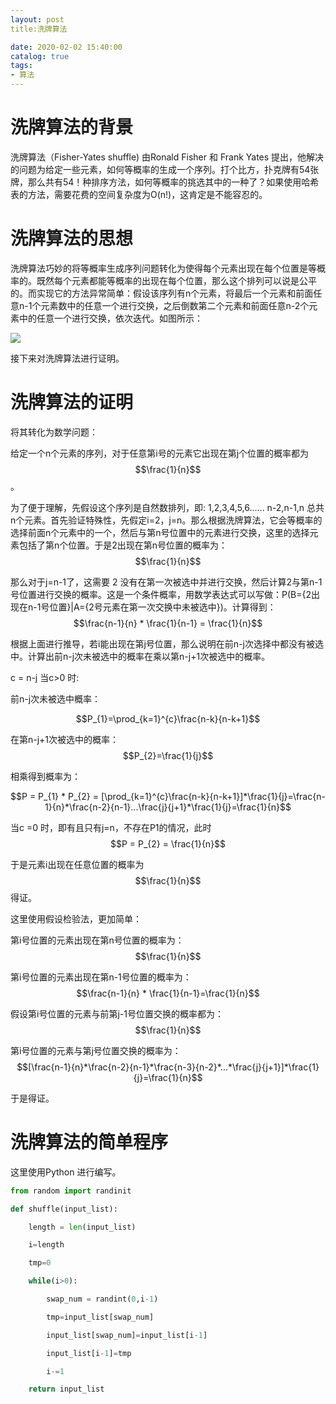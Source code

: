 ```yaml
---
layout: post
title:洗牌算法

date: 2020-02-02 15:40:00
catalog: true
tags:
- 算法
---
```


# 洗牌算法的背景

洗牌算法（Fisher-Yates shuffle) 由Ronald Fisher 和 Frank Yates 提出，他解决的问题为给定一些元素，如何等概率的生成一个序列。打个比方，扑克牌有54张牌，那么共有54！种排序方法，如何等概率的挑选其中的一种了？如果使用哈希表的方法，需要花费的空间复杂度为O(n!)，这肯定是不能容忍的。



# 洗牌算法的思想

洗牌算法巧妙的将等概率生成序列问题转化为使得每个元素出现在每个位置是等概率的。既然每个元素都能等概率的出现在每个位置，那么这个排列可以说是公平的。而实现它的方法异常简单：假设该序列有n个元素，将最后一个元素和前面任意n-1个元素数中的任意一个进行交换，之后倒数第二个元素和前面任意n-2个元素中的任意一个进行交换，依次迭代。如图所示：

![](https://pic4.zhimg.com/50/v2-269f56ea65c73117afab898c750da128_hd.gif)

接下来对洗牌算法进行证明。



# 洗牌算法的证明

将其转化为数学问题：

给定一个n个元素的序列，对于任意第i号的元素它出现在第j个位置的概率都为$$\frac{1}{n}$$ 。



为了便于理解，先假设这个序列是自然数排列，即: 1,2,3,4,5,6...... n-2,n-1,n 总共n个元素。首先验证特殊性，先假定i=2，j=n。那么根据洗牌算法，它会等概率的选择前面n个元素中的一个，然后与第n号位置中的元素进行交换，这里的选择元素包括了第n个位置。于是2出现在第n号位置的概率为：$$\frac{1}{n}$$ 



那么对于j=n-1了，这需要 2 没有在第一次被选中并进行交换，然后计算2与第n-1号位置进行交换的概率。这是一个条件概率，用数学表达式可以写做：P(B={2出现在n-1号位置}|A={2号元素在第一次交换中未被选中})。计算得到：$$\frac{n-1}{n} * \frac{1}{n-1} = \frac{1}{n}$$




根据上面进行推导，若i能出现在第j号位置，那么说明在前n-j次选择中都没有被选中。计算出前n-j次未被选中的概率在乘以第n-j+1次被选中的概率。

c = n-j    当c>0 时:

前n-j次未被选中概率：

$$P_{1}=\prod_{k=1}^{c}\frac{n-k}{n-k+1}$$

在第n-j+1次被选中的概率：
$$P_{2}=\frac{1}{j}$$

相乘得到概率为：

$$P = P_{1} * P_{2} = [\prod_{k=1}^{c}\frac{n-k}{n-k+1}]*\frac{1}{j}=\frac{n-1}{n}*\frac{n-2}{n-1}...\frac{j}{j+1}*\frac{1}{j}=\frac{1}{n}$$


当c =0 时，即有且只有j=n，不存在P1的情况，此时 $$P = P_{2} = \frac{1}{n}$$

于是元素i出现在任意位置的概率为 $$\frac{1}{n}$$得证。



这里使用假设检验法，更加简单：

第i号位置的元素出现在第n号位置的概率为：$$\frac{1}{n}$$

第i号位置的元素出现在第n-1号位置的概率为：$$\frac{n-1}{n} * \frac{1}{n-1}=\frac{1}{n}$$

假设第i号位置的元素与前第j-1号位置交换的概率都为：$$\frac{1}{n}$$

第i号位置的元素与第j号位置交换的概率为：$$[\frac{n-1}{n}*\frac{n-2}{n-1}*\frac{n-3}{n-2}*...*\frac{j}{j+1}]*\frac{1}{j}=\frac{1}{n}$$	

于是得证。



#  洗牌算法的简单程序

这里使用Python 进行编写。

```python
from random import randinit 

def shuffle(input_list):

	length = len(input_list) 

    i=length 

	tmp=0 

	while(i>0): 

		swap_num = randint(0,i-1) 

		tmp=input_list[swap_num] 

		input_list[swap_num]=input_list[i-1] 

		input_list[i-1]=tmp 

		i-=1 

	return input_list

```

